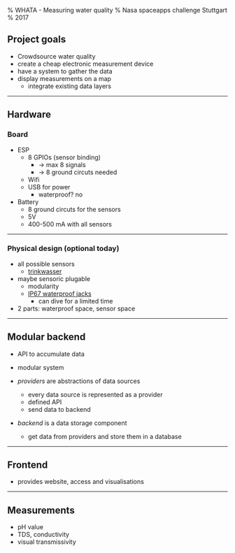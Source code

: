 % WHATA - Measuring water quality
% Nasa spaceapps challenge Stuttgart
% 2017

## Project goals

* Crowdsource water quality
* create a cheap electronic measurement device
* have a system to gather the data
* display measurements on a map
    * integrate existing data layers

---

## Hardware

### Board
* ESP
    * 8 GPIOs (sensor binding)
        * -> max 8 signals
        * -> 8 ground circuts needed
    * Wifi
    * USB for power
        * waterproof? no
* Battery
    * 8 ground circuts for the sensors
    * 5V
    * 400-500 mA with all sensors

---

### Physical design (optional today)

* all possible sensors
    * [trinkwasser](http://www.bodensee-wasserversorgung.de/fileadmin/PDF/Jahresmittelwerte_2016_V08.pdf)
* maybe sensoric plugable
    * modularity
    * [IP67 waterproof jacks](http://www.molex.com/molex/products/family?key=splash_proof&channel=products&chanName=family&pageTitle=Introduction&utm_source=dpb&utm_medium=lit&utm_campaign=general)
        * can dive for a limited time
* 2 parts: waterproof space, sensor space

---

## Modular backend

* API to accumulate data
* modular system
* *providers* are abstractions of data sources
    * every data source is represented as a provider
    * defined API
    * send data to backend

* *backend* is a data storage component
    * get data from providers and store them in a database

---

## Frontend

* provides website, access and visualisations


---

## Measurements

* pH value
* TDS, conductivity
* visual transmissivity 


